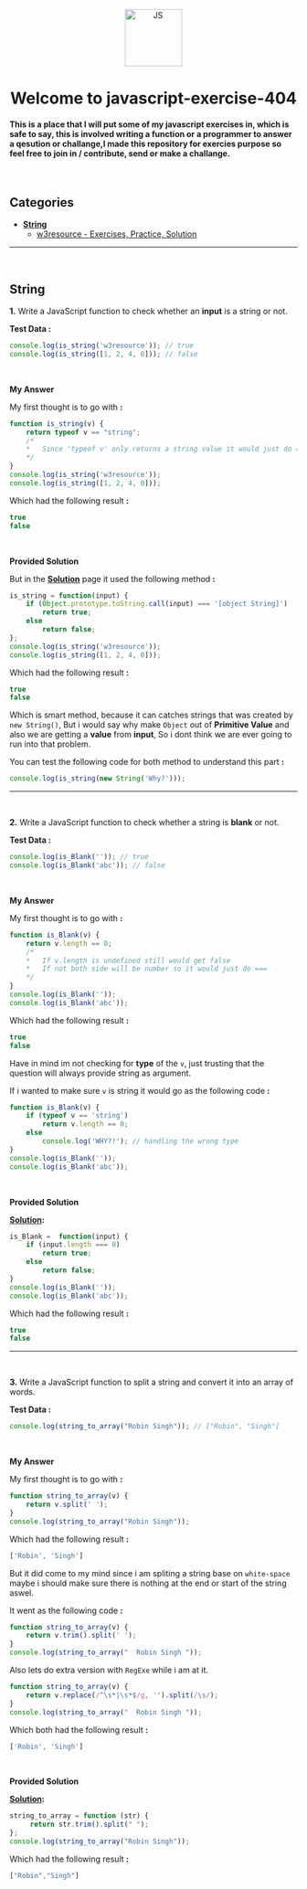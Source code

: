 <p align="center"><img src="https://camo.githubusercontent.com/e1a54ddebc870cb971c713b20765f1c2ed328efff836eebe3c2bafccbc12bb0a/68747470733a2f2f696d672e69636f6e73382e636f6d2f636f6c6f722f3334342f6a6176617363726970742e706e67" width="100px" alt="JS"></p>

<h1 align="center"> Welcome to javascript-exercise-404</h1>

#### This is a place that I will put some of my javascript exercises in, which is safe to say, this is involved writing a function or a programmer to answer a qesution or challange,I made this repository for exercies purpose so feel free to join in / contribute, send or make a challange.

<br>

## Categories 

* [**String**](#String)
    * [w3resource - Exercises, Practice, Solution](https://www.w3resource.com/javascript-exercises/javascript-string-exercises.php)

<hr>
<br>

<h2 id="String"><b>String</b></h2>

**1.** Write a JavaScript function to check whether an **input** is a string or not.

**Test Data :**

```js
console.log(is_string('w3resource')); // true
console.log(is_string([1, 2, 4, 0])); // false
```

<br>

**My Answer**

My first thought is to go with **:**

```js
function is_string(v) {
    return typeof v == "string";
    /*
    *   Since 'typeof v' only returns a string value it would just do ===  
    */
}
console.log(is_string('w3resource'));
console.log(is_string([1, 2, 4, 0]));
```

Which had the following result **:**

```js
true
false
```

<br>

**Provided Solution**

But in the [**Solution**](https://www.w3resource.com/javascript-exercises/javascript-string-exercise-1.php) page it used the following method **:**

```js
is_string = function(input) {
    if (Object.prototype.toString.call(input) === '[object String]')
        return true;
    else
        return false;   
};
console.log(is_string('w3resource'));
console.log(is_string([1, 2, 4, 0]));
```
Which had the following result **:**

```js
true
false
```

Which is smart method, because it can catches strings that was created by `new String()`, But i would say why make `Object` out of **Primitive Value** and also we are getting a **value** from **input**, So i dont think we are ever going to run into that problem.

You can test the following code for both method to understand this part **:**

```js
console.log(is_string(new String('Why?')));
```

<hr>
<br>

**2.** Write a JavaScript function to check whether a string is **blank** or not.

**Test Data :**

```js
console.log(is_Blank('')); // true
console.log(is_Blank('abc')); // false
```

<br>

**My Answer**

My first thought is to go with **:**

```js
function is_Blank(v) {
    return v.length == 0;
    /*
    *   If v.length is undefined still would get false
    *   If not both side will be number so it would just do ===
    */
}
console.log(is_Blank(''));
console.log(is_Blank('abc'));
```

Which had the following result **:**

```js
true
false
```

Have in mind im not checking for **type** of the `v`, just trusting that the question will always provide string as argument.

If i wanted to make sure `v` is string it would go as the following code **:**

```js
function is_Blank(v) {
    if (typeof v == 'string') 
        return v.length == 0;
    else 
        console.log('WHY?!'); // handling the wrong type
}
console.log(is_Blank(''));
console.log(is_Blank('abc'));
```

<br>

**Provided Solution**

[**Solution**](https://www.w3resource.com/javascript-exercises/javascript-string-exercise-2.php)**:**

```js
is_Blank =  function(input) {
    if (input.length === 0)
        return true;
    else 
        return false;
}
console.log(is_Blank(''));
console.log(is_Blank('abc'));
```

Which had the following result **:**

```js
true
false
```

<hr>
<br>

**3.** Write a JavaScript function to split a string and convert it into an array of words.

**Test Data :**

```js
console.log(string_to_array("Robin Singh")); // ["Robin", "Singh"]
```

<br>

**My Answer**

My first thought is to go with **:**

```js
function string_to_array(v) {
    return v.split(' ');
}
console.log(string_to_array("Robin Singh"));
```

Which had the following result **:**

```js
['Robin', 'Singh']
```

But it did come to my mind since i am spliting a string base on `white-space` maybe i should make sure there is nothing at the end or start of the string aswel.

It went as the following code **:**

```js
function string_to_array(v) {
    return v.trim().split(' ');
}
console.log(string_to_array("  Robin Singh "));
```

Also lets do extra version with `RegExe` while i am at it.

```js
function string_to_array(v) {
    return v.replace(/^\s*|\s*$/g, '').split(/\s/);
}
console.log(string_to_array("  Robin Singh "));
```

Which both had the following result **:**

```js
['Robin', 'Singh']
```

<br>

**Provided Solution**

[**Solution**](https://www.w3resource.com/javascript-exercises/javascript-string-exercise-3.php)**:**

```js
string_to_array = function (str) {
     return str.trim().split(" ");
};
console.log(string_to_array("Robin Singh"));
```

Which had the following result **:**

```js
["Robin","Singh"]
```

